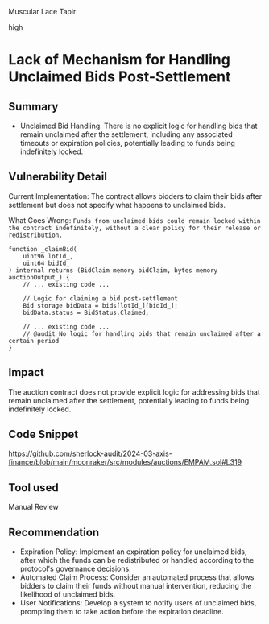 Muscular Lace Tapir

high

# Lack of Mechanism for Handling Unclaimed Bids Post-Settlement

## Summary
- Unclaimed Bid Handling: There is no explicit logic for handling bids that remain unclaimed after the settlement, including any associated timeouts or expiration policies, potentially leading to funds being indefinitely locked.
 
## Vulnerability Detail
Current Implementation: The contract allows bidders to claim their bids after settlement but does not specify what happens to unclaimed bids.

What Goes Wrong: `Funds from unclaimed bids could remain locked within the contract indefinitely, without a clear policy for their release or redistribution.`
```solidity
function _claimBid(
    uint96 lotId_,
    uint64 bidId_
) internal returns (BidClaim memory bidClaim, bytes memory auctionOutput_) {
    // ... existing code ...

    // Logic for claiming a bid post-settlement
    Bid storage bidData = bids[lotId_][bidId_];
    bidData.status = BidStatus.Claimed;

    // ... existing code ...
    // @audit No logic for handling bids that remain unclaimed after a certain period
}
```


## Impact
 The auction contract does not provide explicit logic for addressing bids that remain unclaimed after the settlement, potentially leading to funds being indefinitely locked.

## Code Snippet
https://github.com/sherlock-audit/2024-03-axis-finance/blob/main/moonraker/src/modules/auctions/EMPAM.sol#L319

## Tool used

Manual Review

## Recommendation
- Expiration Policy: Implement an expiration policy for unclaimed bids, after which the funds can be redistributed or handled according to the protocol's governance decisions.
- Automated Claim Process: Consider an automated process that allows bidders to claim their funds without manual intervention, reducing the likelihood of unclaimed bids.
- User Notifications: Develop a system to notify users of unclaimed bids, prompting them to take action before the expiration deadline.
